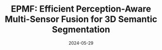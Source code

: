 ---
title: "EPMF: Efficient Perception-Aware Multi-Sensor Fusion for 3D Semantic Segmentation"
collection: journals
permalink: /publication/EPMF
date: 2024-05-29
year: "2024"
venue: "TPAMI"
city: 
state: ""
thumbnail: "EPMF.png"
teaser :
authors: "Mingkui Tan, Zhuangwei Zhuang, Sitao Chen, Rong Li, Kui Jia, Qicheng Wang and Yuanqing Li"
bibtex: EPMF.txt
uri: EPMF.pdf
arxiv: https://arxiv.org/pdf/2106.15277
project: 
source: https://github.com/ICEORY/PMF
poster:
data:
---